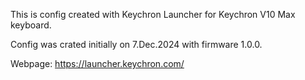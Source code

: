 This is config created with Keychron Launcher for Keychron V10 Max keyboard.

Config was crated initially on 7.Dec.2024 with firmware 1.0.0.

Webpage: https://launcher.keychron.com/
